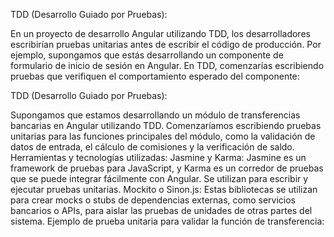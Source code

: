 TDD (Desarrollo Guiado por Pruebas):

En un proyecto de desarrollo Angular utilizando TDD, los desarrolladores escribirían pruebas unitarias antes de escribir el código de producción.
Por ejemplo, supongamos que estás desarrollando un componente de formulario de inicio de sesión en Angular. En TDD, comenzarías escribiendo pruebas
que verifiquen el comportamiento esperado del componente:

TDD (Desarrollo Guiado por Pruebas):

Supongamos que estamos desarrollando un módulo de transferencias bancarias en Angular utilizando TDD. Comenzaríamos escribiendo pruebas unitarias para las funciones principales del módulo, como la validación de datos de entrada, el cálculo de comisiones y la verificación de saldo.
Herramientas y tecnologías utilizadas:
Jasmine y Karma: Jasmine es un framework de pruebas para JavaScript, y Karma es un corredor de pruebas que se puede integrar fácilmente con Angular. Se utilizan para escribir y ejecutar pruebas unitarias.
Mockito o Sinon.js: Estas bibliotecas se utilizan para crear mocks o stubs de dependencias externas, como servicios bancarios o APIs, para aislar las pruebas de unidades de otras partes del sistema.
Ejemplo de prueba unitaria para validar la función de transferencia:
